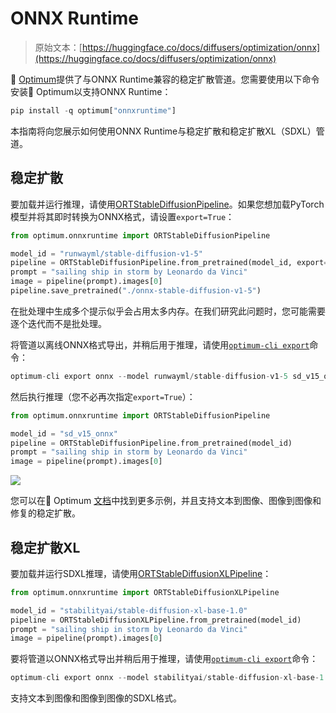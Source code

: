 # ONNX Runtime

> 原始文本：[https://huggingface.co/docs/diffusers/optimization/onnx](https://huggingface.co/docs/diffusers/optimization/onnx)

🤗 [Optimum](https://github.com/huggingface/optimum)提供了与ONNX Runtime兼容的稳定扩散管道。您需要使用以下命令安装🤗 Optimum以支持ONNX Runtime：

```py
pip install -q optimum["onnxruntime"]
```

本指南将向您展示如何使用ONNX Runtime与稳定扩散和稳定扩散XL（SDXL）管道。

## 稳定扩散

要加载并运行推理，请使用[ORTStableDiffusionPipeline](https://huggingface.co/docs/optimum/v1.16.2/en/onnxruntime/package_reference/modeling_ort#optimum.onnxruntime.ORTStableDiffusionPipeline)。如果您想加载PyTorch模型并将其即时转换为ONNX格式，请设置`export=True`：

```py
from optimum.onnxruntime import ORTStableDiffusionPipeline

model_id = "runwayml/stable-diffusion-v1-5"
pipeline = ORTStableDiffusionPipeline.from_pretrained(model_id, export=True)
prompt = "sailing ship in storm by Leonardo da Vinci"
image = pipeline(prompt).images[0]
pipeline.save_pretrained("./onnx-stable-diffusion-v1-5")
```

在批处理中生成多个提示似乎会占用太多内存。在我们研究此问题时，您可能需要逐个迭代而不是批处理。

将管道以离线ONNX格式导出，并稍后用于推理，请使用[`optimum-cli export`](https://huggingface.co/docs/optimum/main/en/exporters/onnx/usage_guides/export_a_model#exporting-a-model-to-onnx-using-the-cli)命令：

```py
optimum-cli export onnx --model runwayml/stable-diffusion-v1-5 sd_v15_onnx/
```

然后执行推理（您不必再次指定`export=True`）：

```py
from optimum.onnxruntime import ORTStableDiffusionPipeline

model_id = "sd_v15_onnx"
pipeline = ORTStableDiffusionPipeline.from_pretrained(model_id)
prompt = "sailing ship in storm by Leonardo da Vinci"
image = pipeline(prompt).images[0]
```

![](../Images/fef3f7dc8a705f8b94622883fd936702.png)

您可以在🤗 Optimum [文档](https://huggingface.co/docs/optimum/)中找到更多示例，并且支持文本到图像、图像到图像和修复的稳定扩散。

## 稳定扩散XL

要加载并运行SDXL推理，请使用[ORTStableDiffusionXLPipeline](https://huggingface.co/docs/optimum/v1.16.2/en/onnxruntime/package_reference/modeling_ort#optimum.onnxruntime.ORTStableDiffusionXLPipeline)：

```py
from optimum.onnxruntime import ORTStableDiffusionXLPipeline

model_id = "stabilityai/stable-diffusion-xl-base-1.0"
pipeline = ORTStableDiffusionXLPipeline.from_pretrained(model_id)
prompt = "sailing ship in storm by Leonardo da Vinci"
image = pipeline(prompt).images[0]
```

要将管道以ONNX格式导出并稍后用于推理，请使用[`optimum-cli export`](https://huggingface.co/docs/optimum/main/en/exporters/onnx/usage_guides/export_a_model#exporting-a-model-to-onnx-using-the-cli)命令：

```py
optimum-cli export onnx --model stabilityai/stable-diffusion-xl-base-1.0 --task stable-diffusion-xl sd_xl_onnx/
```

支持文本到图像和图像到图像的SDXL格式。
